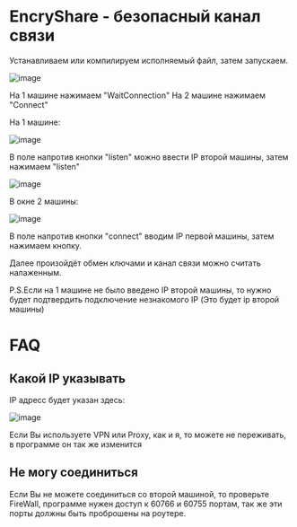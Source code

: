 # EncryShare - безопасный канал связи

Устанавливаем или компилируем исполняемый файл, затем запускаем.

![image](https://user-images.githubusercontent.com/55258939/157244431-61fb481f-898c-47fe-aab5-36fe88db8b18.png)

На 1 машине нажимаем "WaitConnection"
На 2 машине нажимаем "Connect"


На 1 машине:

![image](https://user-images.githubusercontent.com/55258939/157244493-a50e4b08-ef06-4811-bf6b-8de32b933656.png)

В поле напротив кнопки "listen" можно ввести IP второй машины, затем нажимаем "listen"

![image](https://user-images.githubusercontent.com/55258939/157244538-3415df7d-42b6-4320-bcc4-b8d903eafd3a.png)


В окне 2 машины:

![image](https://user-images.githubusercontent.com/55258939/157244585-00d3f001-2c75-427c-ae73-0b2953363bcc.png)

В поле напротив кнопки "connect" вводим IP первой машины, затем нажимаем кнопку.

Далее произойдёт обмен ключами и канал связи можно считать налаженным.


P.S.Если на 1 машине не было введено IP второй машины, то нужно будет
подтвердить подключение незнакомого IP (Это будет ip второй машины)


# FAQ

## Какой IP указывать
IP адресс будет указан здесь:

![image](https://user-images.githubusercontent.com/55258939/157244773-5d40c215-4144-418d-914a-602eb2ea4592.png)

Если Вы используете VPN или Proxy, как и я, то
можете не переживать, в программе он так же изменится

## Не могу соединиться
Если Вы не можете соединиться со второй машиной, то проверьте FireWall, программе нужен доступ к 60766 и 60755 портам, так же эти порты должны быть проброшены на роутере.
